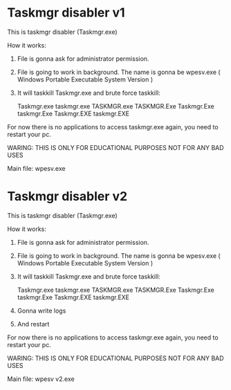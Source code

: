 # Taskmgr disabler v1

This is taskmgr disabler (Taskmgr.exe)

How it works:

1. File is gonna ask for administrator permission.

2. File is going to work in background. The name is gonna be wpesv.exe ( Windows Portable Executable System Version )

3. It will taskkill Taskmgr.exe and brute force taskkill:

      Taskmgr.exe
      taskmgr.exe
      TASKMGR.exe
      TASKMGR.Exe
      Taskmgr.Exe
      taskmgr.Exe
      Taskmgr.EXE
      taskmgr.EXE

For now there is no applications to access taskmgr.exe again, you need to restart your pc.

WARING: THIS IS ONLY FOR EDUCATIONAL PURPOSES NOT FOR ANY BAD USES

Main file: wpesv.exe

# Taskmgr disabler v2

This is taskmgr disabler (Taskmgr.exe)

How it works:

1. File is gonna ask for administrator permission.

3. File is going to work in background. The name is gonna be wpesv.exe ( Windows Portable Executable System Version )

4. It will taskkill Taskmgr.exe and brute force taskkill:

      Taskmgr.exe
      taskmgr.exe
      TASKMGR.exe
      TASKMGR.Exe
      Taskmgr.Exe
      taskmgr.Exe
      Taskmgr.EXE
      taskmgr.EXE
   
6. Gonna write logs

7. And restart

For now there is no applications to access taskmgr.exe again, you need to restart your pc.

WARING: THIS IS ONLY FOR EDUCATIONAL PURPOSES NOT FOR ANY BAD USES

Main file: wpesv v2.exe
